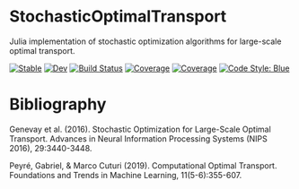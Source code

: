 # StochasticOptimalTransport

Julia implementation of stochastic optimization algorithms for large-scale optimal transport.

[![Stable](https://img.shields.io/badge/docs-stable-blue.svg)](https://devmotion.github.io/StochasticOptimalTransport.jl/stable)
[![Dev](https://img.shields.io/badge/docs-dev-blue.svg)](https://devmotion.github.io/StochasticOptimalTransport.jl/dev)
[![Build Status](https://github.com/devmotion/StochasticOptimalTransport.jl/workflows/CI/badge.svg?branch=main)](https://github.com/devmotion/StochasticOptimalTransport.jl/actions?query=workflow%3ACI%20branch%3Amain)
[![Coverage](https://codecov.io/gh/devmotion/StochasticOptimalTransport.jl/branch/main/graph/badge.svg)](https://codecov.io/gh/devmotion/StochasticOptimalTransport.jl)
[![Coverage](https://coveralls.io/repos/github/devmotion/StochasticOptimalTransport.jl/badge.svg?branch=main)](https://coveralls.io/github/devmotion/StochasticOptimalTransport.jl?branch=main)
[![Code Style: Blue](https://img.shields.io/badge/code%20style-blue-4495d1.svg)](https://github.com/invenia/BlueStyle)

# Bibliography

Genevay et al. (2016). Stochastic Optimization for Large-Scale Optimal Transport. Advances in Neural Information Processing Systems (NIPS 2016), 29:3440-3448.

Peyré, Gabriel, & Marco Cuturi (2019). Computational Optimal Transport. Foundations and Trends in Machine Learning, 11(5-6):355-607.
